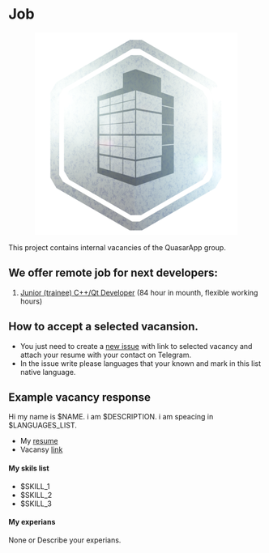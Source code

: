 # Job

<div style="text-align:center"><img src="res/IconPlatinumCorp.png" /></div>

This project contains internal vacancies of the QuasarApp group. 

## We offer remote job for next developers:
1. [Junior (trainee) C++/Qt Developer](CPPQtJunDev.md) (84 hour in mounth, flexible working hours)


## How to accept a selected vacansion.

* You just need to create a [new issue](https://github.com/QuasarApp/Job/issues) with link to selected vacancy and attach your resume with your contact on Telegram.
* In the issue write please languages that your known and mark in this list native language.


## Example vacancy response 

Hi my name is $NAME. i am $DESCRIPTION.
i am speacing in $LANGUAGES_LIST.

* My [resume]($LINK)
* Vacansy [link]($LINK)

#### My skils list
- $SKILL_1
- $SKILL_2
- $SKILL_3

#### My experians
None or Describe your experians.
